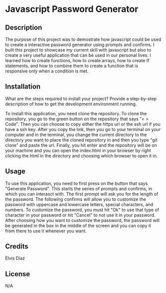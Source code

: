 # Javascript Password Generator

## Description

The purpose of this project was to demostrate how javascript could be used to create a interactive password generator using prompts and confirms. I built this project to showcase my current skill with javascript but also to create a very useful application that can be used in our personal lives. I learned how to create functions, how to create arrays, how to create If statements, and how to combine them to create a function that is responsive only when a condition is met.

## Installation

What are the steps required to install your project? Provide a step-by-step description of how to get the development environment running.

To install this application, you need clone the repository. To clone the repository, you go to the green button on the repository that says "< > Code". Then you can choose to copy either the https url or the ssh url if you have a ssh key. After you copy the link, then you go to your terminal on your computer and in the terminal, you change the current directory to the directory you want to place the cloned repository in and then you type "git clone" and paste the url. Finally, you hit enter and the repository will be on your machine and you can open the index.html in your browser by right clicking the html in the directory and choosing which browser to open it in.

## Usage

To use this application, you need to first press on the button that says "Generate Password". This starts the series of prompts and confirms, in which you can interasct with. The first prompt will ask you for the length of the password. The following confirms will allow you to customize the password with uppercase and lowercase letters, special characters, and numbers. To customize the password, you must hit "Ok" to use that type of character in your password or hit "Cancel" to not use it in your password. After choosing how you want to customize the password, the password will be generated in the box in the middle of the screen and you can copy it from there to use it whenever you want.

## Credits

Elvis Diaz

## License

N/A
